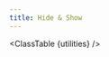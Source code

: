 ```yaml
---
title: Hide & Show
---
```


<script>
	import ClassTable from '$comps/ClassTable.svelte'
	const utilities = {
		'.hide': {
			'visibility': 'hidden',
			'opacity': '0',
			'pointer-events': 'none',
		},
		'.show': {
			'visibility': 'visible',
			'opacity': '1',
			'pointer-events': 'auto',
		},
	}
</script>

<ClassTable {utilities} />
